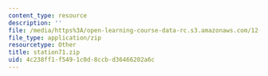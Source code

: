 ```yaml
---
content_type: resource
description: ''
file: /media/https%3A/open-learning-course-data-rc.s3.amazonaws.com/12-808-introduction-to-observational-physical-oceanography-fall-2004/4c238ff1f5491c0d8ccbd36466202a6c_station71.zip
file_type: application/zip
resourcetype: Other
title: station71.zip
uid: 4c238ff1-f549-1c0d-8ccb-d36466202a6c
---
```

